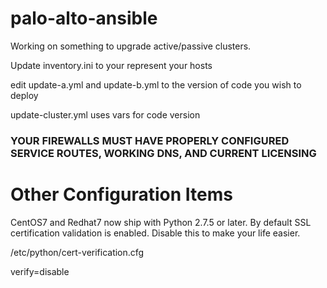 # palo-alto-ansible

Working on something to upgrade active/passive clusters.

Update inventory.ini to your represent your hosts

edit update-a.yml and update-b.yml to the version of code you wish to deploy

update-cluster.yml uses vars for code version



### YOUR FIREWALLS MUST HAVE PROPERLY CONFIGURED SERVICE ROUTES, WORKING DNS, AND CURRENT LICENSING





# Other Configuration Items

CentOS7 and Redhat7 now ship with Python 2.7.5 or later.  By default SSL certification validation is enabled.  Disable this to make your life easier.

/etc/python/cert-verification.cfg

verify=disable


